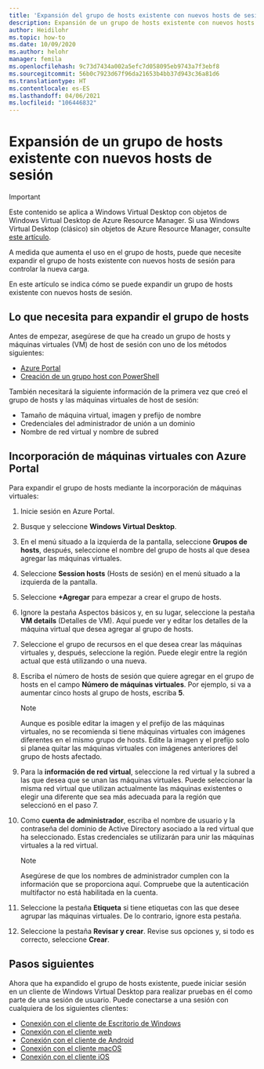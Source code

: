 ```yaml
---
title: 'Expansión del grupo de hosts existente con nuevos hosts de sesión: Azure'
description: Expansión de un grupo de hosts existente con nuevos hosts de sesión en Windows Virtual Desktop.
author: Heidilohr
ms.topic: how-to
ms.date: 10/09/2020
ms.author: helohr
manager: femila
ms.openlocfilehash: 9c73d7434a002a5efc7d058095eb9743a7f3ebf8
ms.sourcegitcommit: 56b0c7923d67f96da21653b4bb37d943c36a81d6
ms.translationtype: HT
ms.contentlocale: es-ES
ms.lasthandoff: 04/06/2021
ms.locfileid: "106446832"
---
```

# <a name="expand-an-existing-host-pool-with-new-session-hosts"></a>Expansión de un grupo de hosts existente con nuevos hosts de sesión

>[!IMPORTANT]
>Este contenido se aplica a Windows Virtual Desktop con objetos de Windows Virtual Desktop de Azure Resource Manager. Si usa Windows Virtual Desktop (clásico) sin objetos de Azure Resource Manager, consulte [este artículo](./virtual-desktop-fall-2019/expand-existing-host-pool-2019.md).

A medida que aumenta el uso en el grupo de hosts, puede que necesite expandir el grupo de hosts existente con nuevos hosts de sesión para controlar la nueva carga.

En este artículo se indica cómo se puede expandir un grupo de hosts existente con nuevos hosts de sesión.

## <a name="what-you-need-to-expand-the-host-pool"></a>Lo que necesita para expandir el grupo de hosts

Antes de empezar, asegúrese de que ha creado un grupo de hosts y máquinas virtuales (VM) de host de sesión con uno de los métodos siguientes:

- [Azure Portal](./create-host-pools-azure-marketplace.md)
- [Creación de un grupo host con PowerShell](./create-host-pools-powershell.md)

También necesitará la siguiente información de la primera vez que creó el grupo de hosts y las máquinas virtuales de host de sesión:

- Tamaño de máquina virtual, imagen y prefijo de nombre
- Credenciales del administrador de unión a un dominio
- Nombre de red virtual y nombre de subred

## <a name="add-virtual-machines-with-the-azure-portal"></a>Incorporación de máquinas virtuales con Azure Portal

Para expandir el grupo de hosts mediante la incorporación de máquinas virtuales:

1. Inicie sesión en Azure Portal.

2. Busque y seleccione **Windows Virtual Desktop**.

3. En el menú situado a la izquierda de la pantalla, seleccione **Grupos de hosts**, después, seleccione el nombre del grupo de hosts al que desea agregar las máquinas virtuales.

4. Seleccione **Session hosts** (Hosts de sesión) en el menú situado a la izquierda de la pantalla.

5. Seleccione **+Agregar** para empezar a crear el grupo de hosts.

6. Ignore la pestaña Aspectos básicos y, en su lugar, seleccione la pestaña **VM details** (Detalles de VM). Aquí puede ver y editar los detalles de la máquina virtual que desea agregar al grupo de hosts.

7. Seleccione el grupo de recursos en el que desea crear las máquinas virtuales y, después, seleccione la región. Puede elegir entre la región actual que está utilizando o una nueva.

8. Escriba el número de hosts de sesión que quiere agregar en el grupo de hosts en el campo **Número de máquinas virtuales**. Por ejemplo, si va a aumentar cinco hosts al grupo de hosts, escriba **5**.

    >[!NOTE]
    >Aunque es posible editar la imagen y el prefijo de las máquinas virtuales, no se recomienda si tiene máquinas virtuales con imágenes diferentes en el mismo grupo de hosts. Edite la imagen y el prefijo solo si planea quitar las máquinas virtuales con imágenes anteriores del grupo de hosts afectado.

9. Para la **información de red virtual**, seleccione la red virtual y la subred a las que desea que se unan las máquinas virtuales. Puede seleccionar la misma red virtual que utilizan actualmente las máquinas existentes o elegir una diferente que sea más adecuada para la región que seleccionó en el paso 7.

10. Como **cuenta de administrador**, escriba el nombre de usuario y la contraseña del dominio de Active Directory asociado a la red virtual que ha seleccionado. Estas credenciales se utilizarán para unir las máquinas virtuales a la red virtual.

      >[!NOTE]
      >Asegúrese de que los nombres de administrador cumplen con la información que se proporciona aquí. Compruebe que la autenticación multifactor no está habilitada en la cuenta.

11. Seleccione la pestaña **Etiqueta** si tiene etiquetas con las que desee agrupar las máquinas virtuales. De lo contrario, ignore esta pestaña.

12. Seleccione la pestaña **Revisar y crear**. Revise sus opciones y, si todo es correcto, seleccione **Crear**.

## <a name="next-steps"></a>Pasos siguientes

Ahora que ha expandido el grupo de hosts existente, puede iniciar sesión en un cliente de Windows Virtual Desktop para realizar pruebas en él como parte de una sesión de usuario. Puede conectarse a una sesión con cualquiera de los siguientes clientes:

- [Conexión con el cliente de Escritorio de Windows](./connect-windows-7-10.md)
- [Conexión con el cliente web](./connect-web.md)
- [Conexión con el cliente de Android](./connect-android.md)
- [Conexión con el cliente macOS](./connect-macos.md)
- [Conexión con el cliente iOS](./connect-ios.md)
